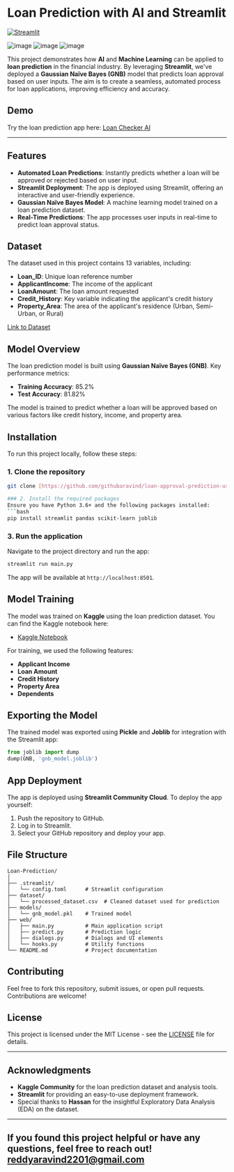
# Loan Prediction with AI and Streamlit

[![Streamlit](https://img.shields.io/badge/Streamlit-Loan_Prediction_App-brightgreen.svg)](https://loan-approval-ai.streamlit.app/)

![image](https://github.com/user-attachments/assets/4b336e52-8283-498d-9e27-1c291c14ad9c)
![image](https://github.com/user-attachments/assets/cafd4dc5-e0af-4505-984b-f1f08a991d00)
![image](https://github.com/user-attachments/assets/35bfde4e-f17f-4a81-ac70-31333a4a6286)


This project demonstrates how **AI** and **Machine Learning** can be applied to **loan prediction** in the financial industry. By leveraging **Streamlit**, we've deployed a **Gaussian Naïve Bayes (GNB)** model that predicts loan approval based on user inputs. The aim is to create a seamless, automated process for loan applications, improving efficiency and accuracy.

## Demo

Try the loan prediction app here: [Loan Checker AI](https://loan-approval-ai.streamlit.app/)

---

## Features
- **Automated Loan Predictions**: Instantly predicts whether a loan will be approved or rejected based on user input.
- **Streamlit Deployment**: The app is deployed using Streamlit, offering an interactive and user-friendly experience.
- **Gaussian Naïve Bayes Model**: A machine learning model trained on a loan prediction dataset.
- **Real-Time Predictions**: The app processes user inputs in real-time to predict loan approval status.
  
## Dataset

The dataset used in this project contains 13 variables, including:
- **Loan_ID**: Unique loan reference number
- **ApplicantIncome**: The income of the applicant
- **LoanAmount**: The loan amount requested
- **Credit_History**: Key variable indicating the applicant's credit history
- **Property_Area**: The area of the applicant's residence (Urban, Semi-Urban, or Rural)
  
[Link to Dataset](https://www.kaggle.com/datasets/bhavikjikadara/loan-status-prediction)

## Model Overview

The loan prediction model is built using **Gaussian Naïve Bayes (GNB)**. Key performance metrics:
- **Training Accuracy**: 85.2%
- **Test Accuracy**: 81.82%

The model is trained to predict whether a loan will be approved based on various factors like credit history, income, and property area.

## Installation

To run this project locally, follow these steps:

### 1. Clone the repository
```bash
git clone [https://github.com/githubaravind/loan-approval-prediction-using-AI]```

### 2. Install the required packages
Ensure you have Python 3.6+ and the following packages installed:
```bash
pip install streamlit pandas scikit-learn joblib
```

### 3. Run the application
Navigate to the project directory and run the app:
```bash
streamlit run main.py
```
The app will be available at `http://localhost:8501`.

## Model Training

The model was trained on **Kaggle** using the loan prediction dataset. You can find the Kaggle notebook here:

- [Kaggle Notebook](https://www.kaggle.com/code/aravindreddy1468/loan-prediction)

For training, we used the following features:
- **Applicant Income**
- **Loan Amount**
- **Credit History**
- **Property Area**
- **Dependents**

## Exporting the Model

The trained model was exported using **Pickle** and **Joblib** for integration with the Streamlit app:
```python
from joblib import dump
dump(GNB, 'gnb_model.joblib')
```

## App Deployment

The app is deployed using **Streamlit Community Cloud**. To deploy the app yourself:
1. Push the repository to GitHub.
2. Log in to Streamlit.
3. Select your GitHub repository and deploy your app.

## File Structure

```plaintext
Loan-Prediction/
│
├── .streamlit/
│   └── config.toml      # Streamlit configuration
├── dataset/
│   └── processed_dataset.csv  # Cleaned dataset used for prediction
├── models/
│   └── gnb_model.pkl    # Trained model
├── web/
│   ├── main.py          # Main application script
│   ├── predict.py       # Prediction logic
│   ├── dialogs.py       # Dialogs and UI elements
│   └── hooks.py         # Utility functions
└── README.md            # Project documentation
```

## Contributing

Feel free to fork this repository, submit issues, or open pull requests. Contributions are welcome!

## License

This project is licensed under the MIT License - see the [LICENSE](LICENSE) file for details.

---

## Acknowledgments

- **Kaggle Community** for the loan prediction dataset and analysis tools.
- **Streamlit** for providing an easy-to-use deployment framework.
- Special thanks to **Hassan** for the insightful Exploratory Data Analysis (EDA) on the dataset.

---

If you found this project helpful or have any questions, feel free to reach out!
reddyaravind2201@gmail.com
---



